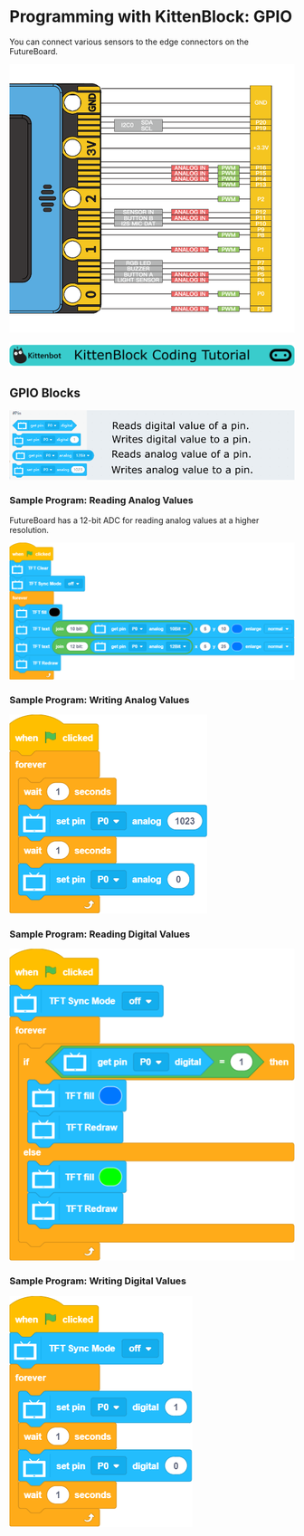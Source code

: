 # Programming with KittenBlock: GPIO

You can connect various sensors to the edge connectors on the FutureBoard.

![](../images/pins1.png)

![](../../functional_module/PWmodules/images/kbbanner.png)

## GPIO Blocks

![](../images/gpio_en.png)

### Sample Program: Reading Analog Values

FutureBoard has a 12-bit ADC for reading analog values at a higher resolution.

![](../images/gpio_code1en.png)

### Sample Program: Writing Analog Values

![](../images/gpio_code2en.png)

### Sample Program: Reading Digital Values

![](../images/gpio_code3en.png)

### Sample Program: Writing Digital Values

![](../images/gpio_code4en.png)